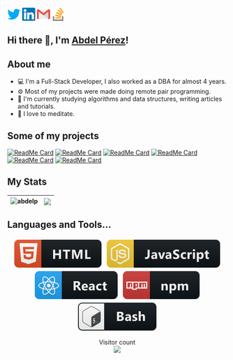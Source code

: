 [<img src="./twitter.svg" alt="twitter logo" width="30">](https://twitter.com/AbdelPerez11)
[<img src="./linkedin.svg" alt="linkedin logo" width="30">](https://www.linkedin.com/in/abdel-perez/)
<a href="mailto: juniorperezpy@gmail.com"><img src="./gmail.svg" alt="gmail logo" width="30"></a>
[<img src="./stack-overflow.svg" alt="stack-overflow logo" width="30">](https://stackoverflow.com/users/6121888/abdel-p)

## Hi there 👋, I'm <a href="https://www.linkedin.com/in/abdel-perez/">Abdel Pérez</a>!

## About me

- 💻 I'm a Full-Stack Developer, I also worked as a DBA for almost 4 years. 
- ⚙️ Most of my projects were made doing remote pair programming.
- 🧠 I'm currently studying algorithms and data structures, writing articles and tutorials.
- 🧘 I love to meditate.

## Some of my projects

[![ReadMe Card](https://github-readme-stats.vercel.app/api/pin/?username=abdelp&repo=ror-capstone)](https://github.com/abdelp/ror-capstone) [![ReadMe Card](https://github-readme-stats.vercel.app/api/pin/?username=abdelp&repo=todo-list-js)](https://github.com/abdelp/todo-list-js)
[![ReadMe Card](https://github-readme-stats.vercel.app/api/pin/?username=abdelp&repo=weather-app)](https://github.com/abdelp/weather-app) [![ReadMe Card](https://github-readme-stats.vercel.app/api/pin/?username=abdelp&repo=html-capstone)](https://github.com/abdelp/html-capstone)
[![ReadMe Card](https://github-readme-stats.vercel.app/api/pin/?username=abdelp&repo=Tic-Tac-Toe-JS)](https://github.com/abdelp/Tic-Tac-Toe-JS) [![ReadMe Card](https://github-readme-stats.vercel.app/api/pin/?username=abdelp&repo=private-events)](https://github.com/abdelp/private-events)

## My Stats

| <img src="https://github-readme-stats.vercel.app/api?username=abdelp&show_icons=true" alt="abdelp" /> | <img align="center" src="https://github-readme-stats.vercel.app/api/top-langs/?username=abdelp" />
|---|---|

## Languages and Tools...

<p align="center">
 <img src="https://raw.githubusercontent.com/8bithemant/8bithemant/master/svg/dev/languages/html.svg" alt="Twitter" style="vertical-align:top; margin:4px">
  <img src="https://raw.githubusercontent.com/8bithemant/8bithemant/master/svg/dev/languages/js.svg" alt="Twitter" style="vertical-align:top; margin:4px">
  <img src="https://raw.githubusercontent.com/8bithemant/8bithemant/master/svg/dev/frameworks/react.svg" alt="Twitter" style="vertical-align:top; margin:4px">
  <img src="https://raw.githubusercontent.com/8bithemant/8bithemant/master/svg/dev/services/npm.svg" alt="Twitter" style="vertical-align:top; margin:4px">
  <img src="https://raw.githubusercontent.com/8bithemant/8bithemant/master/svg/dev/tools/bash.svg" alt="Twitter" style="vertical-align:top; margin:4px">
</p>

<p align="center"> 
  Visitor count<br>
  <img src="https://profile-counter.glitch.me/abdelp/count.svg" />
</p>